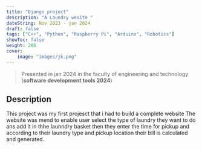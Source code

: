 ```yaml
---
title: "Django project"
description: "A Laundry wesite "
dateString: Nov 2023 - jan 2024
draft: false
tags: ["C++", "Python", "Raspberry Pi", "Arduino", "Robotics"]
showToc: false
weight: 208
cover:
    image: "images/jk.png"
---
```

> Presented in jan 2024 in the faculty of engineering and technology (**software development tools 2024**)
## Description
This project was my first projesct that i had to build a complete website
The website was mend to enable user select the type of laundry they want to do ans add it in thhe launndry basket then they enter the time for pickup and according to their laundry type and pickup location their bill is calculated and generated.















